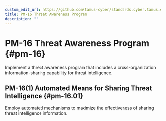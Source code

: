 ```yaml
---
custom_edit_url: https://github.com/tamus-cyber/standards.cyber.tamus.edu/tree/main/content/tamus.edu/TAMUS_profile.xml
title: PM-16 Threat Awareness Program
description: ""
---
```


# PM-16 Threat Awareness Program {#pm-16}

Implement a threat awareness program that includes a cross-organization information-sharing capability for threat intelligence.

## PM-16(1) Automated Means for Sharing Threat Intelligence {#pm-16.01}

Employ automated mechanisms to maximize the effectiveness of sharing threat intelligence information.

